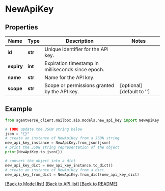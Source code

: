# NewApiKey


## Properties

Name | Type | Description | Notes
------------ | ------------- | ------------- | -------------
**id** | **str** | Unique identifier for the API key. | 
**expiry** | **int** | Expiration timestamp in milliseconds since epoch. | 
**name** | **str** | Name for the API key. | 
**scope** | **str** | Scope or permissions granted by the API key. | [optional] [default to '']

## Example

```python
from agentverse_client.mailbox.aio.models.new_api_key import NewApiKey

# TODO update the JSON string below
json = "{}"
# create an instance of NewApiKey from a JSON string
new_api_key_instance = NewApiKey.from_json(json)
# print the JSON string representation of the object
print(NewApiKey.to_json())

# convert the object into a dict
new_api_key_dict = new_api_key_instance.to_dict()
# create an instance of NewApiKey from a dict
new_api_key_from_dict = NewApiKey.from_dict(new_api_key_dict)
```
[[Back to Model list]](../README.md#documentation-for-models) [[Back to API list]](../README.md#documentation-for-api-endpoints) [[Back to README]](../README.md)


